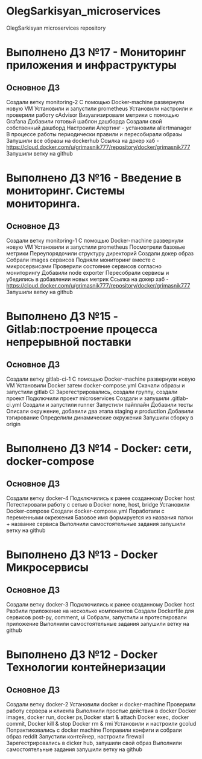 # OlegSarkisyan_microservices
OlegSarkisyan microservices repository

# Выполнено ДЗ №17 - Мониторинг приложения и инфраструктуры

##  Основное ДЗ
Создали ветку monitoring-2
С помощью Docker-machine развернули новую VM
Установили и запустили prometheus
Установили настроили и проверили работу cAdvisor
Визуализировали метрики с помощью Grafana 
Добавили готовый шаблон дашборда
Создали свой собственный дашборд
Настроили Алертинг - установили allertmanager
В процессе работы периодически правили и пересобирали образы
Запушили все образы на dockerhub
Ссылка на докер хаб - https://cloud.docker.com/u/grimasnik777/repository/docker/grimasnik777
Запушили ветку на github


# Выполнено ДЗ №16 - Введение в мониторинг. Системы мониторинга.

##  Основное ДЗ
Создали ветку monitoring-1
С помощью Docker-machine развернули новую VM
Установили и запустили prometheus
Посмотрели базовые метрики
Переупорядочили структуру директорий
Создали докер образ
Собрали images сервисов
Подняли мониторинг вместе с микросервисами
Проверили состояние сервисов согласно мониторингу
Добавили node exporter
Пересобрали сервисы и убедились в добавлении новых метрик
Ссылка на докер хаб - https://cloud.docker.com/u/grimasnik777/repository/docker/grimasnik777
Запушили ветку на github


# Выполнено ДЗ №15 - Gitlab:построение процесса непрерывной поставки 

##  Основное ДЗ
Создали ветку gitlab-ci-1
С помощью Docker-machine развернули новую VM 
Установили Docker затем docker-compose.yml
Скачали образы и запустили gitlab CI 
Зарегестрировались, создали группу, создали проект
Подключили проект microservices
Создали и запушили .gitlab-ci.yml
Создали и запустили runner
Запустили пайплайн
Добавили тесты
Описали окружение, добавили два этапа staging и production
Добавили тэгирование 
Определили динамические окружения
Запушили сборку в origin

# Выполнено ДЗ №14 - Docker: сети, docker-compose

##  Основное ДЗ
Создали ветку docker-4
Подключились к ранее созданному Docker host
Потестировали работу с сетью в Docker
none, host, bridge
Установили Docker-compose
Создали docker-compose.yml
Поработали с переменными окрeжения
Базовое имя формируется из названия папки + название сервиса
Выполнили самостоятельные задания
запушили ветку на github

# Выполнено ДЗ №13 - Docker Микросервисы

##  Основное ДЗ
Создали ветку docker-3
Подключились к ранее созданному Docker host
Разбили приложение на несколько компонентов
Создали Dockerfile для сервисов post-py, comment, ui
Собрали, запустили и протестировали приложение
Выполнили самостоятельные задания
запушили ветку на github

# Выполнено ДЗ №12 - Docker Технологии контейнеризации

##  Основное ДЗ
Создали ветку docker-2
Установили docker и docker-machine
Проверили работу сервера и клиента
Выполнили простые действия в docker
Docker images, docker run, docker ps,Docker start & attach
Docker exec, docker commit, Docker kill & stop
Docker rm & rmi
Установили и настроили gcolud
Попрактиковались с docker machine
Поправили конфиги и собрали образ reddit
Запустили контейнер, настроили firewall
Зарегестрировались в dicker hub, запушили свой образ
Выполнили самостоятельные задания
запушили ветку на github

